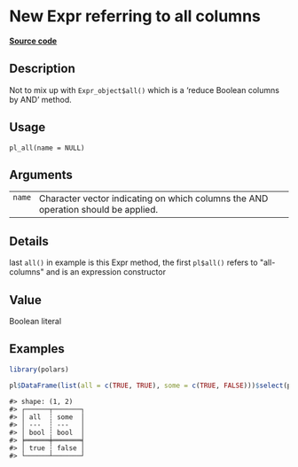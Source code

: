 
# New Expr referring to all columns

[**Source code**](https://github.com/pola-rs/r-polars/tree/3908b5beab9ec917b825bad8f9a820caad37cb4a/R/functions__lazy.R#L15)

## Description

Not to mix up with <code>Expr_object$all()</code> which is a ‘reduce
Boolean columns by AND’ method.

## Usage

<pre><code class='language-R'>pl_all(name = NULL)
</code></pre>

## Arguments

<table>
<tr>
<td style="white-space: nowrap; font-family: monospace; vertical-align: top">
<code id="pl_all_:_name">name</code>
</td>
<td>
Character vector indicating on which columns the AND operation should be
applied.
</td>
</tr>
</table>

## Details

last <code>all()</code> in example is this Expr method, the first
<code>pl$all()</code> refers to "all-columns" and is an expression
constructor

## Value

Boolean literal

## Examples

``` r
library(polars)

pl$DataFrame(list(all = c(TRUE, TRUE), some = c(TRUE, FALSE)))$select(pl$all()$all())
```

    #> shape: (1, 2)
    #> ┌──────┬───────┐
    #> │ all  ┆ some  │
    #> │ ---  ┆ ---   │
    #> │ bool ┆ bool  │
    #> ╞══════╪═══════╡
    #> │ true ┆ false │
    #> └──────┴───────┘
